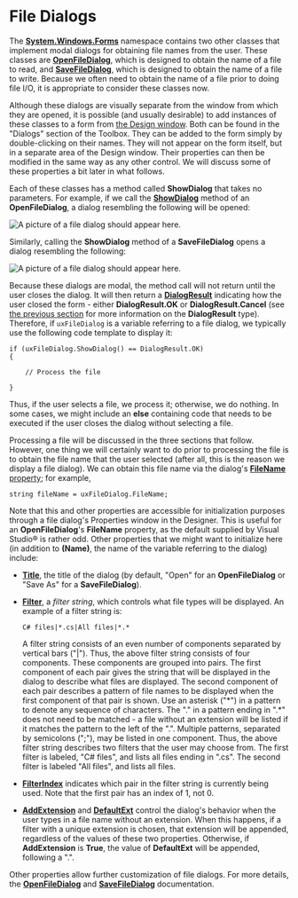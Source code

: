 # File Dialogs

The
[**System.Windows.Forms**](http://msdn.microsoft.com/en-us/library/system.windows.forms.aspx)
namespace contains two other classes that implement modal dialogs for
obtaining file names from the user. These classes are
[**OpenFileDialog**](http://msdn.microsoft.com/en-us/library/system.windows.forms.openfiledialog\(v=vs.110\).aspx),
which is designed to obtain the name of a file to read, and
[**SaveFileDialog**](http://msdn.microsoft.com/en-us/library/system.windows.forms.savefiledialog\(v=vs.110\).aspx),
which is designed to obtain the name of a file to write. Because we
often need to obtain the name of a file prior to doing file I/O, it is
appropriate to consider these classes now.

Although these dialogs are visually separate from the window from which
they are opened, it is possible (and usually desirable) to add instances
of these classes to a form from [the Design
window](/~rhowell/DataStructures/redirect/design-window). Both can be
found in the "Dialogs" section of the Toolbox. They can be added to the
form simply by double-clicking on their names. They will not appear on
the form itself, but in a separate area of the Design window. Their
properties can then be modified in the same way as any other control. We
will discuss some of these properties a bit later in what follows.

Each of these classes has a method called **ShowDialog** that takes no
parameters. For example, if we call the
[**ShowDialog**](http://msdn.microsoft.com/en-us/library/e61ft40c\(v=vs.110\).aspx)
method of an **OpenFileDialog**, a dialog resembling the following will
be opened:

![A picture of a file dialog should appear here.](open-file-dialog.jpg)

Similarly, calling the **ShowDialog** method of a **SaveFileDialog**
opens a dialog resembling the following:

![A picture of a file dialog should appear here.](save-file-dialog.jpg)

Because these dialogs are modal, the method call will not return until
the user closes the dialog. It will then return a
[**DialogResult**](http://msdn.microsoft.com/en-us/library/system.windows.forms.dialogresult.aspx)
indicating how the user closed the form - either **DialogResult.OK** or
**DialogResult.Cancel** (see [the previous
section](/~rhowell/DataStructures/redirect/message-boxes) for more
information on the **DialogResult** type). Therefore, if `uxFileDialog`
is a variable referring to a file dialog, we typically use the following
code template to display it:

    if (uxFileDialog.ShowDialog() == DialogResult.OK)
    {
                    
        // Process the file
    
    }

Thus, if the user selects a file, we process it; otherwise, we do
nothing. In some cases, we might include an **else** containing code
that needs to be executed if the user closes the dialog without
selecting a file.

Processing a file will be discussed in the three sections that follow.
However, one thing we will certainly want to do prior to processing the
file is to obtain the file name that the user selected (after all, this
is the reason we display a file dialog). We can obtain this file name
via the dialog's
[**FileName**](http://msdn.microsoft.com/en-us/library/system.windows.forms.filedialog.filename\(v=vs.110\).aspx)
[property](/~rhowell/DataStructures/redirect/properties); for example,

    string fileName = uxFileDialog.FileName;

Note that this and other properties are accessible for initialization
purposes through a file dialog's Properties window in the Designer. This
is useful for an **OpenFileDialog**'s **FileName** property, as the
default supplied by Visual Studio® is rather odd. Other properties
that we might want to initialize here (in addition to **(Name)**, the
name of the variable referring to the dialog) include:

  - [**Title**](http://msdn.microsoft.com/en-us/library/system.windows.forms.filedialog.title\(v=vs.110\).aspx),
    the title of the dialog (by default, "Open" for an
    **OpenFileDialog** or "Save As" for a **SaveFileDialog**).

  - [**Filter**](http://msdn.microsoft.com/en-us/library/system.windows.forms.filedialog.filter\(v=vs.110\).aspx),
    a *filter string*, which controls what file types will be displayed.
    An example of a filter string is:
    
        C# files|*.cs|All files|*.*
    
    A filter string consists of an even number of components separated
    by vertical bars ("|"). Thus, the above filter string consists of
    four components. These components are grouped into pairs. The first
    component of each pair gives the string that will be displayed in
    the dialog to describe what files are displayed. The second
    component of each pair describes a pattern of file names to be
    displayed when the first component of that pair is shown. Use an
    asterisk ("\*") in a pattern to denote any sequence of characters.
    The "." in a pattern ending in ".\*" does not need to be matched - a
    file without an extension will be listed if it matches the pattern
    to the left of the ".". Multiple patterns, separated by semicolons
    (";"), may be listed in one component. Thus, the above filter string
    describes two filters that the user may choose from. The first
    filter is labeled, "C\# files", and lists all files ending in ".cs".
    The second filter is labeled "All files", and lists all files.

  - [**FilterIndex**](http://msdn.microsoft.com/en-us/library/system.windows.forms.filedialog.filterindex\(v=vs.110\).aspx)
    indicates which pair in the filter string is currently being used.
    Note that the first pair has an index of 1, not 0.

  - [**AddExtension**](http://msdn.microsoft.com/en-us/library/system.windows.forms.filedialog.addextension\(v=vs.110\).aspx)
    and
    [**DefaultExt**](http://msdn.microsoft.com/en-us/library/system.windows.forms.filedialog.defaultext\(v=vs.110\).aspx)
    control the dialog's behavior when the user types in a file name
    without an extension. When this happens, if a filter with a unique
    extension is chosen, that extension will be appended, regardless of
    the values of these two properties. Otherwise, if **AddExtension**
    is **True**, the value of **DefaultExt** will be appended, following
    a ".".

Other properties allow further customization of file dialogs. For more
details, the
[**OpenFileDialog**](http://msdn.microsoft.com/en-us/library/system.windows.forms.openfiledialog\(v=vs.110\).aspx)
and
[**SaveFileDialog**](http://msdn.microsoft.com/en-us/library/system.windows.forms.savefiledialog\(v=vs.110\).aspx)
documentation.
